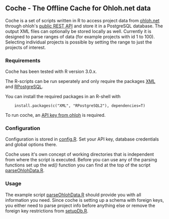 ## Coche - The Offline Cache for Ohloh.net data

Coche is a set of scripts written in R to access project data from [ohloh.net](http://www.ohloh.net) through ohloh's [public REST API](https://github.com/blackducksw/ohloh_api) and store it in a PostgreSQL database. The output XML files can optionally be stored locally as well. Currently it is designed to parse ranges of data (for example projects with id 1 to 100). Selecting individual projects is possible by setting the range to just the projects of interest.
### Requirements

Coche has been tested with R version 3.0.x.

The R-scripts can be run seperately and only require the packages [XML](http://cran.r-project.org/web/packages/XML/index.html) and [RPostgreSQL](http://cran.r-project.org/web/packages/RPostgreSQL/index.html). 

You can install the required packages in an R-shell with 

        install.packages(c("XML", "RPostgreSQL2"), dependencies=T)
        
To run coche, an [API key from ohloh](http://www.ohloh.com/accounts/me/api_keys/new) is required.

### Configuration

Configuration is stored in [config.R](r-scripts/config.R). Set your API key, database credentials and global options there.

Coche uses it's own concept of working directories that is independent from where the script is executed. Before you can use any of the parsing functions set up the *wd()* function you can find at the top of the script [parseOhlohData.R](r-scripts/parseOhlohData.R).

### Usage

The example script [parseOhlohData.R](r-scripts/parseOhlohData.R) should provide you with all information you need. Since coche is setting up a schema with foreign keys, you either need to parse project info before anything else or remove the foreign key restrictions from [setupDb.R](r-scripts/setupDb.R).
